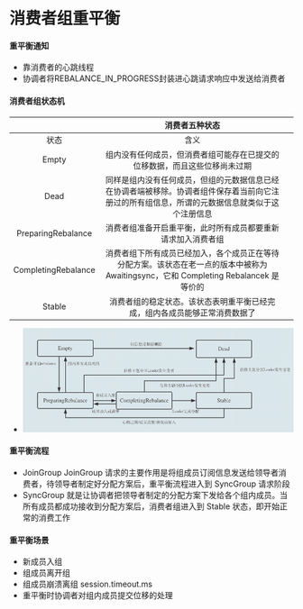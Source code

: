 # 消费者组重平衡

#### 重平衡通知
* 靠消费者的心跳线程
* 协调者将REBALANCE_IN_PROGRESS封装进心跳请求响应中发送给消费者

#### 消费者组状态机



|  | 消费者五种状态 |  |
| :-: | :-: | :-: |
| 状态 | 含义 |  |
| Empty | 组内没有任何成员，但消费者组可能存在已提交的位移数据，而且这些位移尚未过期  |  |
| Dead | 同样是组内没有任何成员，但组的元数据信息已经在协调者端被移除。协调者组件保存着当前向它注册过的所有组信息，所谓的元数据信息就类似于这个注册信息 |  |
| PreparingRebalance | 消费者组准备开启重平衡，此时所有成员都要重新请求加入消费者组 |  |
| CompletingRebalance | 消费者组下所有成员已经加入，各个成员正在等待分配方案。该状态在老一点的版本中被称为 Awaitingsync，它和 Completing Rebalancek 是等价的 |  |
| Stable | 消费者组的稳定状态。该状态表明重平衡已经完成，组内各成员能够正常消费数据了 |  |

* ![f16fbcb798a53c21c3bf1bcd5b72b006](media/15649249729413/f16fbcb798a53c21c3bf1bcd5b72b006.png)

#### 重平衡流程
* JoinGroup JoinGroup 请求的主要作用是将组成员订阅信息发送给领导者消费者，待领导者制定好分配方案后，重平衡流程进入到 SyncGroup 请求阶段
* SyncGroup 就是让协调者把领导者制定的分配方案下发给各个组内成员。当所有成员都成功接收到分配方案后，消费者组进入到 Stable 状态，即开始正常的消费工作

#### 重平衡场景
* 新成员入组
* 组成员离开组
* 组成员崩溃离组 session.timeout.ms
* 重平衡时协调者对组内成员提交位移的处理